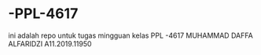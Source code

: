 # -PPL-4617
ini adalah repo untuk tugas mingguan kelas PPL -4617
MUHAMMAD DAFFA ALFARIDZI A11.2019.11950
